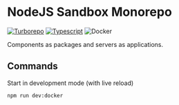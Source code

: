 # NodeJS Sandbox Monorepo

[![Turborepo](https://img.shields.io/badge/turborepo-EF4444?style=for-the-badge&logo=turborepo&logoColor=white)](https://turbo.build/)
[![Typescript](https://img.shields.io/badge/typescript-%23007ACC.svg?style=for-the-badge&logo=typescript&logoColor=white)](https://www.typescriptlang.org/)
![Docker](https://img.shields.io/badge/docker-%230db7ed.svg?style=for-the-badge&logo=docker&logoColor=white)

Components as packages and servers as applications.

## Commands

Start in development mode (with live reload)

```bash
npm run dev:docker
```

<br/>

